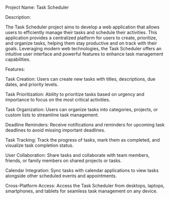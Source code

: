 Project Name: Task Scheduler

Description:

The Task Scheduler project aims to develop a web application that allows users to efficiently manage their tasks and schedule their activities. This application provides a centralized platform for users to create, prioritize, and organize tasks, helping them stay productive and on track with their goals. Leveraging modern web technologies, the Task Scheduler offers an intuitive user interface and powerful features to enhance task management capabilities.

Features:

Task Creation: Users can create new tasks with titles, descriptions, due dates, and priority levels.

Task Prioritization: Ability to prioritize tasks based on urgency and importance to focus on the most critical activities.

Task Organization: Users can organize tasks into categories, projects, or custom lists to streamline task management.

Deadline Reminders: Receive notifications and reminders for upcoming task deadlines to avoid missing important deadlines.

Task Tracking: Track the progress of tasks, mark them as completed, and visualize task completion status.

User Collaboration: Share tasks and collaborate with team members, friends, or family members on shared projects or tasks.

Calendar Integration: Sync tasks with calendar applications to view tasks alongside other scheduled events and appointments.

Cross-Platform Access: Access the Task Scheduler from desktops, laptops, smartphones, and tablets for seamless task management on any device.
